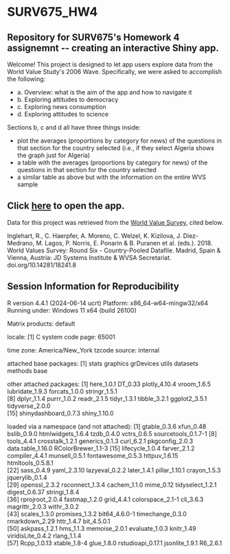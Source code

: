 # SURV675_HW4
## Repository for SURV675's Homework 4 assignemnt -- creating an interactive Shiny app. 

Welcome! This project is designed to let app users explore data from the World Value Study's 2006 Wave. Specifically, we were asked to accomplish the following: 

  + a. Overview: what is the aim of the app and how to navigate it 
  + b. Exploring attitudes to democracy  
  + c. Exploring news consumption 
  + d. Exploring attitudes to science 
  
Sections b, c and d all have three things inside:
  + plot the averages (proportions by category for news) of the questions in that section for the country
    selected (i.e., if they select Algeria shows the graph just for Algeria)
  + a table with the averages (proportions by category for news) of the questions in that section for the
    country selected
  + a similar table as above but with the information on the entire WVS sample 
  
  
## Click [here](https://tdvnp2-rachel-engling.shinyapps.io/app_scripts/) to open the app. 



Data for this project was retrieved from the [World Value Survey](https://www.worldvaluesurvey.org/WVSDocumentationWV6.jsp), cited below. 

Inglehart, R., C. Haerpfer, A. Moreno, C. Welzel, K. Kizilova, J. Diez-Medrano, M. Lagos, P. Norris, E. Ponarin & B. Puranen et al. (eds.). 2018. World Values Survey: Round Six - Country-Pooled Datafile. Madrid, Spain & Vienna, Austria: JD Systems Institute & WVSA Secretariat. doi.org/10.14281/18241.8


## Session Information for Reproducibility 

R version 4.4.1 (2024-06-14 ucrt)
Platform: x86_64-w64-mingw32/x64
Running under: Windows 11 x64 (build 26100)

Matrix products: default


locale:
[1] C
system code page: 65001

time zone: America/New_York
tzcode source: internal

attached base packages:
[1] stats     graphics  grDevices utils     datasets  methods   base     

other attached packages:
 [1] here_1.0.1           DT_0.33              plotly_4.10.4        vroom_1.6.5          lubridate_1.9.3      forcats_1.0.0        stringr_1.5.1       
 [8] dplyr_1.1.4          purrr_1.0.2          readr_2.1.5          tidyr_1.3.1          tibble_3.2.1         ggplot2_3.5.1        tidyverse_2.0.0     
[15] shinydashboard_0.7.3 shiny_1.10.0        

loaded via a namespace (and not attached):
 [1] gtable_0.3.6        xfun_0.48           bslib_0.9.0         htmlwidgets_1.6.4   tzdb_0.4.0          vctrs_0.6.5         sourcetools_0.1.7-1
 [8] tools_4.4.1         crosstalk_1.2.1     generics_0.1.3      curl_6.2.1          pkgconfig_2.0.3     data.table_1.16.0   RColorBrewer_1.1-3 
[15] lifecycle_1.0.4     farver_2.1.2        compiler_4.4.1      munsell_0.5.1       fontawesome_0.5.3   httpuv_1.6.15       htmltools_0.5.8.1  
[22] sass_0.4.9          yaml_2.3.10         lazyeval_0.2.2      later_1.4.1         pillar_1.10.1       crayon_1.5.3        jquerylib_0.1.4    
[29] openssl_2.3.2       rsconnect_1.3.4     cachem_1.1.0        mime_0.12           tidyselect_1.2.1    digest_0.6.37       stringi_1.8.4      
[36] rprojroot_2.0.4     fastmap_1.2.0       grid_4.4.1          colorspace_2.1-1    cli_3.6.3           magrittr_2.0.3      withr_3.0.2        
[43] scales_1.3.0        promises_1.3.2      bit64_4.6.0-1       timechange_0.3.0    rmarkdown_2.29      httr_1.4.7          bit_4.5.0.1        
[50] askpass_1.2.1       hms_1.1.3           memoise_2.0.1       evaluate_1.0.3      knitr_1.49          viridisLite_0.4.2   rlang_1.1.4        
[57] Rcpp_1.0.13         xtable_1.8-4        glue_1.8.0          rstudioapi_0.17.1   jsonlite_1.9.1      R6_2.6.1     
